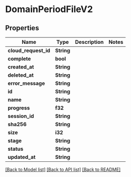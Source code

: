 # DomainPeriodFileV2

## Properties

Name | Type | Description | Notes
------------ | ------------- | ------------- | -------------
**cloud_request_id** | **String** |  |
**complete** | **bool** |  |
**created_at** | **String** |  |
**deleted_at** | **String** |  |
**error_message** | **String** |  |
**id** | **String** |  |
**name** | **String** |  |
**progress** | **f32** |  |
**session_id** | **String** |  |
**sha256** | **String** |  |
**size** | **i32** |  |
**stage** | **String** |  |
**status** | **String** |  |
**updated_at** | **String** |  |

[[Back to Model list]](../README.md#documentation-for-models) [[Back to API list]](../README.md#documentation-for-api-endpoints) [[Back to README]](../README.md)
